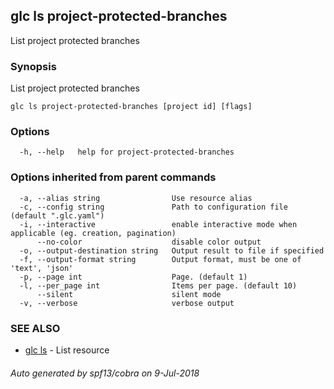 ## glc ls project-protected-branches

List project protected branches

### Synopsis

List project protected branches

```
glc ls project-protected-branches [project id] [flags]
```

### Options

```
  -h, --help   help for project-protected-branches
```

### Options inherited from parent commands

```
  -a, --alias string                Use resource alias
  -c, --config string               Path to configuration file (default ".glc.yaml")
  -i, --interactive                 enable interactive mode when applicable (eg. creation, pagination)
      --no-color                    disable color output
  -o, --output-destination string   Output result to file if specified
  -f, --output-format string        Output format, must be one of 'text', 'json'
  -p, --page int                    Page. (default 1)
  -l, --per_page int                Items per page. (default 10)
      --silent                      silent mode
  -v, --verbose                     verbose output
```

### SEE ALSO

* [glc ls](glc_ls.md)	 - List resource

###### Auto generated by spf13/cobra on 9-Jul-2018
